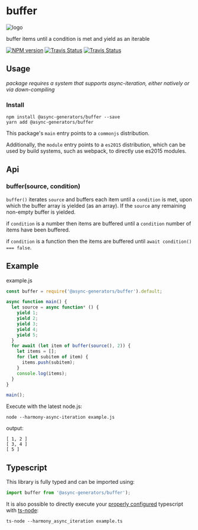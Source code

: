 # buffer
![logo](https://avatars1.githubusercontent.com/u/31987273?v=4&s=100)

buffer items until a condition is met and yield as an iterable 

[![NPM version][npm-image]][npm-url]
[![Travis Status][travis-image]][travis-url]
[![Travis Status][codecov-image]][codecov-url]

## Usage

_package requires a system that supports async-iteration, either natively or via down-compiling_

### Install
```
npm install @async-generators/buffer --save
yarn add @async-generators/buffer
```

This package's `main` entry points to a `commonjs` distribution. 

Additionally, the `module` entry points to a `es2015` distribution, which can be used by build systems, such as webpack, to directly use es2015 modules. 

## Api

### buffer(source, condition)

<code>buffer()</code> iterates `source` and buffers each item until a `condition` is met, upon which the buffer array is yielded (as an array). If the `source` any remaining non-empty buffer is yielded.  

if `condition` is a number then items are buffered until a `condition` number of items have been buffered. 

if `condition` is a function then the items are buffered until `await condition() === false`. 

## Example

example.js
```js
const buffer = require('@async-generators/buffer').default;

async function main() {
  let source = async function* () {
    yield 1;
    yield 2;
    yield 3;
    yield 4;
    yield 5;
  }
  for await (let item of buffer(source(), 2)) {
    let items = [];
    for (let subitem of item) {
      items.push(subitem);
    }
    console.log(items);
  }
}

main();

```

Execute with the latest node.js: 

```
node --harmony-async-iteration example.js
```


output:
```
[ 1, 2 ]
[ 3, 4 ]
[ 5 ]
```
## Typescript

This library is fully typed and can be imported using: 

```ts
import buffer from '@async-generators/buffer');
```

It is also possible to directly execute your [properly configured](https://stackoverflow.com/a/43694282/1657476) typescript with [ts-node](https://www.npmjs.com/package/ts-node):

```
ts-node --harmony_async_iteration example.ts
```

[npm-url]: https://npmjs.org/package/@async-generators/buffer
[npm-image]: https://img.shields.io/npm/v/@async-generators/buffer.svg
[npm-downloads]: https://img.shields.io/npm/dm/@async-generators/buffer.svg
[travis-url]: https://travis-ci.org/async-generators/buffer
[travis-image]: https://img.shields.io/travis/async-generators/buffer/master.svg
[codecov-url]: https://codecov.io/gh/async-generators/buffer
[codecov-image]: https://codecov.io/gh/async-generators/buffer/branch/master/graph/badge.svg
